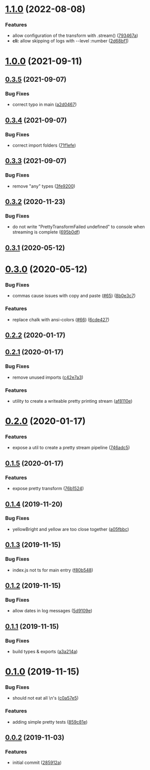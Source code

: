 <a name="1.1.0"></a>
# [1.1.0](https://github.com/blacha/pretty-json-log/compare/v1.0.0...v1.1.0) (2022-08-08)


### Features

* allow configuration of the transform with .stream() ([793467a](https://github.com/blacha/pretty-json-log/commit/793467a))
* **cli:** allow skipping of logs with --level :number ([2d68bf1](https://github.com/blacha/pretty-json-log/commit/2d68bf1))



<a name="1.0.0"></a>
# [1.0.0](https://github.com/blacha/pretty-json-log/compare/v0.3.5...v1.0.0) (2021-09-11)



<a name="0.3.5"></a>
## [0.3.5](https://github.com/blacha/pretty-json-log/compare/v0.3.4...v0.3.5) (2021-09-07)


### Bug Fixes

* correct typo in main ([a2d0467](https://github.com/blacha/pretty-json-log/commit/a2d0467))



<a name="0.3.4"></a>
## [0.3.4](https://github.com/blacha/pretty-json-log/compare/v0.3.3...v0.3.4) (2021-09-07)


### Bug Fixes

* correct import folders ([71f1efe](https://github.com/blacha/pretty-json-log/commit/71f1efe))



<a name="0.3.3"></a>
## [0.3.3](https://github.com/blacha/pretty-json-log/compare/v0.3.2...v0.3.3) (2021-09-07)


### Bug Fixes

* remove "any" types ([3fe9200](https://github.com/blacha/pretty-json-log/commit/3fe9200))



<a name="0.3.2"></a>
## [0.3.2](https://github.com/blacha/pretty-json-log/compare/v0.3.1...v0.3.2) (2020-11-23)


### Bug Fixes

* do not write "PrettyTransformFailed undefined" to console when streaming is complete ([695b0df](https://github.com/blacha/pretty-json-log/commit/695b0df))



<a name="0.3.1"></a>
## [0.3.1](https://github.com/blacha/pretty-json-log/compare/v0.3.0...v0.3.1) (2020-05-12)



<a name="0.3.0"></a>
# [0.3.0](https://github.com/blacha/pretty-json-log/compare/v0.2.2...v0.3.0) (2020-05-12)


### Bug Fixes

* commas cause issues with copy and paste ([#65](https://github.com/blacha/pretty-json-log/issues/65)) ([8b0e3c7](https://github.com/blacha/pretty-json-log/commit/8b0e3c7))


### Features

* replace chalk with ansi-colors ([#66](https://github.com/blacha/pretty-json-log/issues/66)) ([6cde427](https://github.com/blacha/pretty-json-log/commit/6cde427))



<a name="0.2.2"></a>
## [0.2.2](https://github.com/blacha/pretty-json-log/compare/v0.2.1...v0.2.2) (2020-01-17)



<a name="0.2.1"></a>
## [0.2.1](https://github.com/blacha/pretty-json-log/compare/v0.2.0...v0.2.1) (2020-01-17)


### Bug Fixes

* remove unused imports ([c42e7a3](https://github.com/blacha/pretty-json-log/commit/c42e7a3))


### Features

* utility to create a writeable pretty printing stream ([af8110e](https://github.com/blacha/pretty-json-log/commit/af8110e))



<a name="0.2.0"></a>
# [0.2.0](https://github.com/blacha/pretty-json-log/compare/v0.1.5...v0.2.0) (2020-01-17)


### Features

* expose a util to create a pretty stream pipeline ([746adc5](https://github.com/blacha/pretty-json-log/commit/746adc5))



<a name="0.1.5"></a>
## [0.1.5](https://github.com/blacha/pretty-json-log/compare/v0.1.4...v0.1.5) (2020-01-17)


### Features

* expose pretty transform ([76b1524](https://github.com/blacha/pretty-json-log/commit/76b1524))



<a name="0.1.4"></a>
## [0.1.4](https://github.com/blacha/pretty-json-log/compare/v0.1.3...v0.1.4) (2019-11-20)


### Bug Fixes

* yellowBright and yellow are too close together ([a05fbbc](https://github.com/blacha/pretty-json-log/commit/a05fbbc))



<a name="0.1.3"></a>
## [0.1.3](https://github.com/blacha/pretty-json-log/compare/v0.1.2...v0.1.3) (2019-11-15)


### Bug Fixes

* index.js not ts for main entry ([f80b548](https://github.com/blacha/pretty-json-log/commit/f80b548))



<a name="0.1.2"></a>
## [0.1.2](https://github.com/blacha/pretty-json-log/compare/v0.1.1...v0.1.2) (2019-11-15)


### Bug Fixes

* allow dates in log messages ([5d9109e](https://github.com/blacha/pretty-json-log/commit/5d9109e))



<a name="0.1.1"></a>
## [0.1.1](https://github.com/blacha/pretty-json-log/compare/v0.1.0...v0.1.1) (2019-11-15)


### Bug Fixes

* build types & exports ([a3a214a](https://github.com/blacha/pretty-json-log/commit/a3a214a))



<a name="0.1.0"></a>
# [0.1.0](https://github.com/blacha/pretty-json-log/compare/v0.0.2...v0.1.0) (2019-11-15)


### Bug Fixes

* should not eat all \n's ([c0a57e5](https://github.com/blacha/pretty-json-log/commit/c0a57e5))


### Features

* adding simple pretty tests ([859c81e](https://github.com/blacha/pretty-json-log/commit/859c81e))



<a name="0.0.2"></a>
## [0.0.2](https://github.com/blacha/pretty-json-log/compare/285912a...v0.0.2) (2019-11-03)


### Features

* initial commit ([285912a](https://github.com/blacha/pretty-json-log/commit/285912a))




